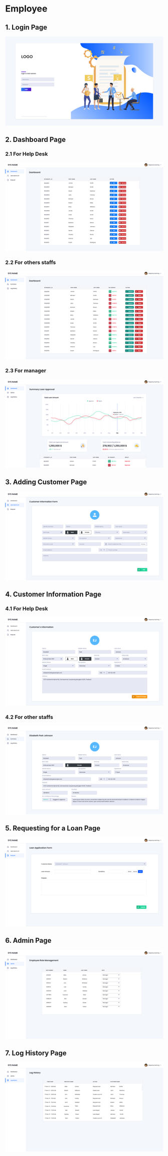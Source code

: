 # Employee

## 1. Login Page

![Login Page for all employees](<../../../../.gitbook/assets/image (12) (1) (1) (1).png>)

## 2. Dashboard Page

### 2.1 For Help Desk

![Dashboard Page for Help Desk](<../../../../.gitbook/assets/image (2).png>)

### 2.2 For others staffs

![Dashboard Page for other staffs](<../../../../.gitbook/assets/image (3) (1).png>)

### 2.3 For manager

![Dashboard Page for manager](<../../../../.gitbook/assets/image (7) (1) (1).png>)

## 3. Adding Customer Page

![Adding Customer Page](<../../../../.gitbook/assets/image (14).png>)

## 4. Customer Information Page

### 4.1 For Help Desk

![Customer Information Page for Help Desk](<../../../../.gitbook/assets/image (4).png>)

### 4.2 For other staffs

![Customer Information Page for other staffs](<../../../../.gitbook/assets/image (5) (1).png>)

## 5. Requesting for a Loan Page

![Requesting for a Loan Page](<../../../../.gitbook/assets/image (9) (1) (1).png>)

## 6. Admin Page

![Admin Page](<../../../../.gitbook/assets/image (1) (1).png>)

## 7. Log History Page

![Log History Page](<../../../../.gitbook/assets/image (13) (1).png>)

